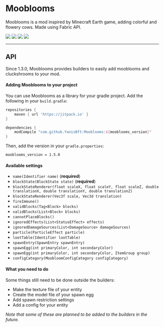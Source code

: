 # Mooblooms

Mooblooms is a mod inspired by Minecraft Earth game, adding colorful and flowery cows.
Made using Fabric API.

[![](http://cf.way2muchnoise.eu/full_mooblooms_downloads.svg)](https://www.curseforge.com/minecraft/mc-mods/mooblooms)
[![](http://cf.way2muchnoise.eu/versions/minecraft_mooblooms_all.svg)](https://www.curseforge.com/minecraft/mc-mods/mooblooms)
[![](https://img.shields.io/github/v/tag/YanisBft/Mooblooms?label=version)](https://www.curseforge.com/minecraft/mc-mods/mooblooms)
[![](https://img.shields.io/github/license/YanisBft/Mooblooms.svg)](LICENSE)

---

## API
Since 1.3.0, Mooblooms provides builders to easily add mooblooms and cluckshrooms to your mod.

#### Adding Mooblooms to your project
You can use Mooblooms as a library for your gradle project. Add the following in your ``build.gradle``:
```gradle
repositories {
    maven { url 'https://jitpack.io' }
}

dependencies {
    modCompile "com.github.YanisBft:Mooblooms:${mooblooms_version}"
}
```
Then, add the version in your ``gradle.properties``:
```properties
mooblooms_version = 1.5.0
```

#### Available settings
* ``name(Identifier name)`` (**required**)
* ``blockState(BlockState state)`` (**required**)
* ``blockStateRenderer(float scaleX, float scaleY, float scaleZ, double translationX, double translationY, double translationZ)``
* ``blockStateRenderer(Vec3f scale, Vec3d translation)``
* ``fireImmune()``
* ``validBlocks(Tag<Block> blocks)``
* ``validBlocks(List<Block> blocks)``
* ``cannotPlaceBlocks()``
* ``ignoredEffects(List<StatusEffect> effects)``
* ``ignoredDamageSources(List<DamageSource> damageSources)``
* ``particle(ParticleEffect particle)``
* ``lootTable(Identifier lootTable)``
* ``spawnEntry(SpawnEntry spawnEntry)``
* ``spawnEgg(int primaryColor, int secondaryColor)``
* ``spawnEgg(int primaryColor, int secondaryColor, ItemGroup group)``
* ``configCategory(MoobloomConfigCategory configCategory)``

#### What you need to do
Some things still need to be done outside the builders:
* Make the texture file of your entity
* Create the model file of your spawn egg
* Add spawn restriction settings
* Add a config for your entity

*Note that some of these are planned to be added to the builders in the future.*
